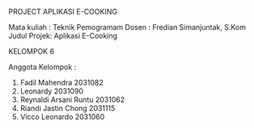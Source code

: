 PROJECT APLIKASI E-COOKING

Mata kuliah : Teknik Pemogramam
Dosen       : Fredian Simanjuntak, S.Kom
Judul Projek: Aplikasi E-Cooking

KELOMPOK 6

Anggota Kelompok :
1. Fadil Mahendra          2031082
2. Leonardy                2031090
3. Reynaldi Arsani Runtu   2031062
4. Riandi Jastin Chong     2031115
5. Vicco Leonardo          2031060
